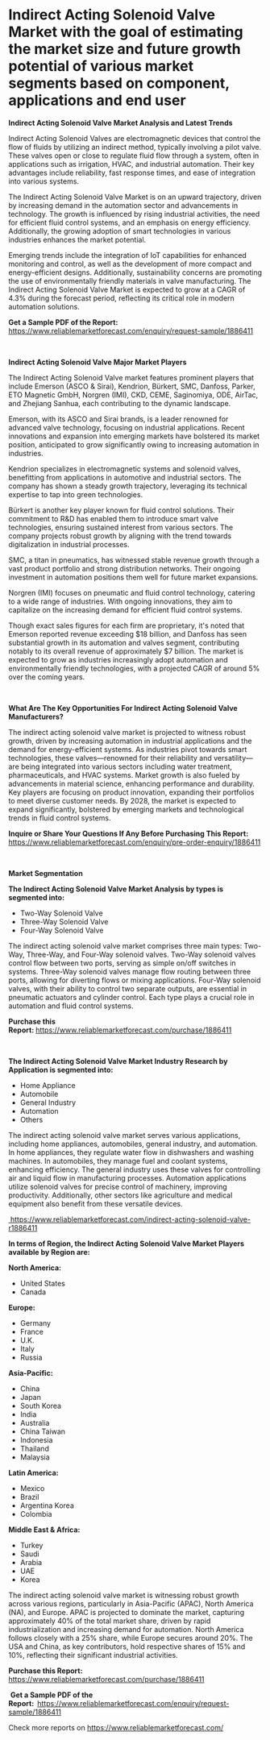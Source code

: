 <p><h1>Indirect Acting Solenoid Valve Market with the goal of estimating the market size and future growth potential of various market segments based on component, applications and end user</h1></p><p><strong>Indirect Acting Solenoid Valve Market Analysis and Latest Trends</strong></p>
<p><p>Indirect Acting Solenoid Valves are electromagnetic devices that control the flow of fluids by utilizing an indirect method, typically involving a pilot valve. These valves open or close to regulate fluid flow through a system, often in applications such as irrigation, HVAC, and industrial automation. Their key advantages include reliability, fast response times, and ease of integration into various systems.</p><p>The Indirect Acting Solenoid Valve Market is on an upward trajectory, driven by increasing demand in the automation sector and advancements in technology. The growth is influenced by rising industrial activities, the need for efficient fluid control systems, and an emphasis on energy efficiency. Additionally, the growing adoption of smart technologies in various industries enhances the market potential.</p><p>Emerging trends include the integration of IoT capabilities for enhanced monitoring and control, as well as the development of more compact and energy-efficient designs. Additionally, sustainability concerns are promoting the use of environmentally friendly materials in valve manufacturing. The Indirect Acting Solenoid Valve Market is expected to grow at a CAGR of 4.3% during the forecast period, reflecting its critical role in modern automation solutions.</p></p>
<p><strong>Get a Sample PDF of the Report:&nbsp;</strong> <a href="https://www.reliablemarketforecast.com/enquiry/request-sample/1886411?utm_campaign=2332&utm_medium=2&utm_source=Github&utm_content=ia&utm_term=20022025&utm_id=indirect-acting-solenoid-valve">https://www.reliablemarketforecast.com/enquiry/request-sample/1886411</a></p>
<p>&nbsp;</p>
<p><strong>Indirect Acting Solenoid Valve Major Market Players</strong></p>
<p><p>The Indirect Acting Solenoid Valve market features prominent players that include Emerson (ASCO & Sirai), Kendrion, Bürkert, SMC, Danfoss, Parker, ETO Magnetic GmbH, Norgren (IMI), CKD, CEME, Saginomiya, ODE, AirTac, and Zhejiang Sanhua, each contributing to the dynamic landscape.</p><p>Emerson, with its ASCO and Sirai brands, is a leader renowned for advanced valve technology, focusing on industrial applications. Recent innovations and expansion into emerging markets have bolstered its market position, anticipated to grow significantly owing to increasing automation in industries.</p><p>Kendrion specializes in electromagnetic systems and solenoid valves, benefitting from applications in automotive and industrial sectors. The company has shown a steady growth trajectory, leveraging its technical expertise to tap into green technologies.</p><p>Bürkert is another key player known for fluid control solutions. Their commitment to R&D has enabled them to introduce smart valve technologies, ensuring sustained interest from various sectors. The company projects robust growth by aligning with the trend towards digitalization in industrial processes.</p><p>SMC, a titan in pneumatics, has witnessed stable revenue growth through a vast product portfolio and strong distribution networks. Their ongoing investment in automation positions them well for future market expansions.</p><p>Norgren (IMI) focuses on pneumatic and fluid control technology, catering to a wide range of industries. With ongoing innovations, they aim to capitalize on the increasing demand for efficient fluid control systems.</p><p>Though exact sales figures for each firm are proprietary, it's noted that Emerson reported revenue exceeding $18 billion, and Danfoss has seen substantial growth in its automation and valves segment, contributing notably to its overall revenue of approximately $7 billion. The market is expected to grow as industries increasingly adopt automation and environmentally friendly technologies, with a projected CAGR of around 5% over the coming years.</p></p>
<p>&nbsp;</p>
<p><strong>What Are The Key Opportunities For Indirect Acting Solenoid Valve Manufacturers?</strong></p>
<p><p>The indirect acting solenoid valve market is projected to witness robust growth, driven by increasing automation in industrial applications and the demand for energy-efficient systems. As industries pivot towards smart technologies, these valves—renowned for their reliability and versatility—are being integrated into various sectors including water treatment, pharmaceuticals, and HVAC systems. Market growth is also fueled by advancements in material science, enhancing performance and durability. Key players are focusing on product innovation, expanding their portfolios to meet diverse customer needs. By 2028, the market is expected to expand significantly, bolstered by emerging markets and technological trends in fluid control systems.</p></p>
<p><strong>Inquire or Share Your Questions If Any Before Purchasing This Report:</strong> <a href="https://www.reliablemarketforecast.com/enquiry/pre-order-enquiry/1886411?utm_campaign=2332&utm_medium=2&utm_source=Github&utm_content=ia&utm_term=20022025&utm_id=indirect-acting-solenoid-valve">https://www.reliablemarketforecast.com/enquiry/pre-order-enquiry/1886411</a></p>
<p>&nbsp;</p>
<p><strong>Market Segmentation</strong></p>
<p><strong>The Indirect Acting Solenoid Valve Market Analysis by types is segmented into:</strong></p>
<p><ul><li>Two-Way Solenoid Valve</li><li>Three-Way Solenoid Valve</li><li>Four-Way Solenoid Valve</li></ul></p>
<p><p>The indirect acting solenoid valve market comprises three main types: Two-Way, Three-Way, and Four-Way solenoid valves. Two-Way solenoid valves control flow between two ports, serving as simple on/off switches in systems. Three-Way solenoid valves manage flow routing between three ports, allowing for diverting flows or mixing applications. Four-Way solenoid valves, with their ability to control two separate outputs, are essential in pneumatic actuators and cylinder control. Each type plays a crucial role in automation and fluid control systems.</p></p>
<p><strong>Purchase this Report:&nbsp;</strong><a href="https://www.reliablemarketforecast.com/purchase/1886411?utm_campaign=2332&utm_medium=2&utm_source=Github&utm_content=ia&utm_term=20022025&utm_id=indirect-acting-solenoid-valve">https://www.reliablemarketforecast.com/purchase/1886411</a></p>
<p>&nbsp;</p>
<p><strong>The Indirect Acting Solenoid Valve Market Industry Research by Application is segmented into:</strong></p>
<p><ul><li>Home Appliance</li><li>Automobile</li><li>General Industry</li><li>Automation</li><li>Others</li></ul></p>
<p><p>The indirect acting solenoid valve market serves various applications, including home appliances, automobiles, general industry, and automation. In home appliances, they regulate water flow in dishwashers and washing machines. In automobiles, they manage fuel and coolant systems, enhancing efficiency. The general industry uses these valves for controlling air and liquid flow in manufacturing processes. Automation applications utilize solenoid valves for precise control of machinery, improving productivity. Additionally, other sectors like agriculture and medical equipment also benefit from these versatile devices.</p></p>
<p><a href="https://www.reliablemarketforecast.com/indirect-acting-solenoid-valve-r1886411?utm_campaign=2332&utm_medium=2&utm_source=Github&utm_content=ia&utm_term=20022025&utm_id=indirect-acting-solenoid-valve">&nbsp;https://www.reliablemarketforecast.com/indirect-acting-solenoid-valve-r1886411</a></p>
<p><strong>In terms of Region, the Indirect Acting Solenoid Valve Market Players available by Region are:</strong></p>
<p>
    <p> <strong> North America: </strong>
        <ul>
            <li>United States</li>
            <li>Canada</li>
        </ul>
        </p> 
    <p> <strong> Europe: </strong>
        <ul>
            <li>Germany</li>
            <li>France</li>
            <li>U.K.</li>
            <li>Italy</li>
            <li>Russia</li>
        </ul>
        </p> 
    <p> <strong> Asia-Pacific: </strong>
        <ul>
            <li>China</li>
            <li>Japan</li>
            <li>South Korea</li>
            <li>India</li>
            <li>Australia</li>
            <li>China Taiwan</li>
            <li>Indonesia</li>
            <li>Thailand</li>
            <li>Malaysia</li>
        </ul>
        </p> 
    <p> <strong> Latin America: </strong>
        <ul>
            <li>Mexico</li>
            <li>Brazil</li>
            <li>Argentina Korea</li>
            <li>Colombia</li>
        </ul>
        </p> 
    <p> <strong> Middle East & Africa: </strong>
        <ul>
            <li>Turkey</li>
            <li>Saudi</li>
            <li>Arabia</li>
            <li>UAE</li>
            <li>Korea</li>
        </ul>
    </p>
    </p>
<p><p>The indirect acting solenoid valve market is witnessing robust growth across various regions, particularly in Asia-Pacific (APAC), North America (NA), and Europe. APAC is projected to dominate the market, capturing approximately 40% of the total market share, driven by rapid industrialization and increasing demand for automation. North America follows closely with a 25% share, while Europe secures around 20%. The USA and China, as key contributors, hold respective shares of 15% and 10%, reflecting their significant industrial activities.</p></p>
<p><strong>Purchase this Report: </strong><a href="https://www.reliablemarketforecast.com/purchase/1886411?utm_campaign=2332&utm_medium=2&utm_source=Github&utm_content=ia&utm_term=20022025&utm_id=indirect-acting-solenoid-valve">https://www.reliablemarketforecast.com/purchase/1886411</a></p>
<p>&nbsp;<strong>Get a Sample PDF of the Report:&nbsp;&nbsp;</strong><a href="https://www.reliablemarketforecast.com/enquiry/request-sample/1886411?utm_campaign=2332&utm_medium=2&utm_source=Github&utm_content=ia&utm_term=20022025&utm_id=indirect-acting-solenoid-valve">https://www.reliablemarketforecast.com/enquiry/request-sample/1886411</a></p>
<p><strong></strong></p>
<p>Check more reports on <a href="https://www.reliablemarketforecast.com/?utm_campaign=2332&utm_medium=2&utm_source=Github&utm_content=ia&utm_term=20022025&utm_id=indirect-acting-solenoid-valve">https://www.reliablemarketforecast.com/</a></p>